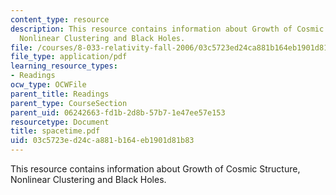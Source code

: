```yaml
---
content_type: resource
description: This resource contains information about Growth of Cosmic Structure,
  Nonlinear Clustering and Black Holes.
file: /courses/8-033-relativity-fall-2006/03c5723ed24ca881b164eb1901d81b83_spacetime.pdf
file_type: application/pdf
learning_resource_types:
- Readings
ocw_type: OCWFile
parent_title: Readings
parent_type: CourseSection
parent_uid: 06242663-fd1b-2d8b-57b7-1e47ee57e153
resourcetype: Document
title: spacetime.pdf
uid: 03c5723e-d24c-a881-b164-eb1901d81b83
---
```

This resource contains information about Growth of Cosmic Structure, Nonlinear Clustering and Black Holes.

